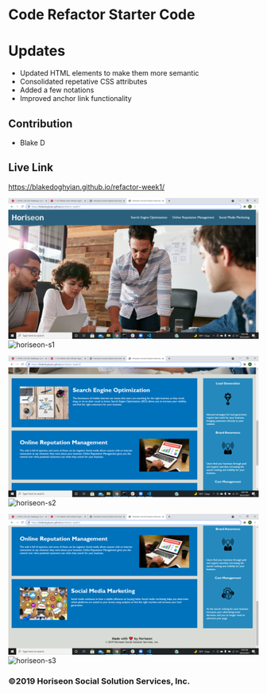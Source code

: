 # Code Refactor Starter Code

# Updates

* Updated HTML elements to make them more semantic
* Consolidated repetative CSS attributes
* Added a few notations 
* Improved anchor link functionality

## Contribution
* Blake D
## Live Link
https://blakedoghyian.github.io/refactor-week1/

![Screenshot](assets\images\horiseon-s1.png)
![horiseon-s1](https://user-images.githubusercontent.com/91994720/138579371-9d44869b-1247-496d-8314-c5930d2c016f.png)

![Screenshot](assets\images\horiseon-s2.png)
![horiseon-s2](https://user-images.githubusercontent.com/91994720/138579375-85500c4b-9dd4-4a78-9ef4-347bdb25a9f4.png)

![Screenshot](assets\images\horiseon-s3.png)
![horiseon-s3](https://user-images.githubusercontent.com/91994720/138579377-48b2cedd-0bea-4216-958d-b3cd84dd3611.png)


### ©️2019 Horiseon Social Solution Services, Inc.

